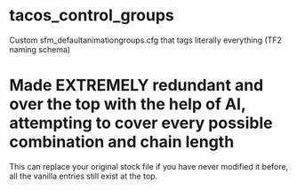 # tacos_control_groups
Custom sfm_defaultanimationgroups.cfg that tags literally everything (TF2 naming schema)
# Made EXTREMELY redundant and over the top with the help of AI, attempting to cover every possible combination and chain length

This can replace your original stock file if you have never modified it before, all the vanilla entries still exist at the top.
